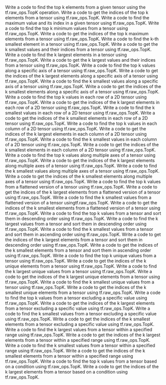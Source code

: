 Write a code to find the top k elements from a given tensor using the tf.raw_ops.TopK operation.
Write a code to get the indices of the top k elements from a tensor using tf.raw_ops.TopK.
Write a code to find the maximum value and its index in a given tensor using tf.raw_ops.TopK.
Write a code to find the top k minimum values from a tensor using tf.raw_ops.TopK.
Write a code to get the indices of the top k maximum elements from a tensor using tf.raw_ops.TopK.
Write a code to find the k-th smallest element in a tensor using tf.raw_ops.TopK.
Write a code to get the k smallest values and their indices from a tensor using tf.raw_ops.TopK.
Write a code to find the k largest elements in a tensor using tf.raw_ops.TopK.
Write a code to get the k largest values and their indices from a tensor using tf.raw_ops.TopK.
Write a code to find the top k values along a specific axis of a tensor using tf.raw_ops.TopK.
Write a code to get the indices of the k largest elements along a specific axis of a tensor using tf.raw_ops.TopK.
Write a code to find the k smallest values along a specific axis of a tensor using tf.raw_ops.TopK.
Write a code to get the indices of the k smallest elements along a specific axis of a tensor using tf.raw_ops.TopK.
Write a code to find the top k values in each row of a 2D tensor using tf.raw_ops.TopK.
Write a code to get the indices of the k largest elements in each row of a 2D tensor using tf.raw_ops.TopK.
Write a code to find the k smallest values in each row of a 2D tensor using tf.raw_ops.TopK.
Write a code to get the indices of the k smallest elements in each row of a 2D tensor using tf.raw_ops.TopK.
Write a code to find the top k values in each column of a 2D tensor using tf.raw_ops.TopK.
Write a code to get the indices of the k largest elements in each column of a 2D tensor using tf.raw_ops.TopK.
Write a code to find the k smallest values in each column of a 2D tensor using tf.raw_ops.TopK.
Write a code to get the indices of the k smallest elements in each column of a 2D tensor using tf.raw_ops.TopK.
Write a code to find the top k values along multiple axes of a tensor using tf.raw_ops.TopK.
Write a code to get the indices of the k largest elements along multiple axes of a tensor using tf.raw_ops.TopK.
Write a code to find the k smallest values along multiple axes of a tensor using tf.raw_ops.TopK.
Write a code to get the indices of the k smallest elements along multiple axes of a tensor using tf.raw_ops.TopK.
Write a code to find the top k values from a flattened version of a tensor using tf.raw_ops.TopK.
Write a code to get the indices of the k largest elements from a flattened version of a tensor using tf.raw_ops.TopK.
Write a code to find the k smallest values from a flattened version of a tensor usingtf.raw_ops.TopK.
Write a code to get the indices of the k smallest elements from a flattened version of a tensor using tf.raw_ops.TopK.
Write a code to find the top k values from a tensor and sort them in descending order using tf.raw_ops.TopK.
Write a code to find the k largest values from a tensor and sort them in descending order using tf.raw_ops.TopK.
Write a code to find the k smallest values from a tensor and sort them in ascending order using tf.raw_ops.TopK.
Write a code to get the indices of the k largest elements from a tensor and sort them in descending order using tf.raw_ops.TopK.
Write a code to get the indices of the k smallest elements from a tensor and sort them in ascending order using tf.raw_ops.TopK.
Write a code to find the top k unique values from a tensor using tf.raw_ops.TopK.
Write a code to get the indices of the k unique elements from a tensor using tf.raw_ops.TopK.
Write a code to find the k largest unique values from a tensor using tf.raw_ops.TopK.
Write a code to get the indices of the k largest unique elements from a tensor using tf.raw_ops.TopK.
Write a code to find the k smallest unique values from a tensor using tf.raw_ops.TopK.
Write a code to get the indices of the k smallest unique elements from a tensor using tf.raw_ops.TopK.
Write a code to find the top k values from a tensor excluding a specific value using tf.raw_ops.TopK.
Write a code to get the indices of the k largest elements from a tensor excluding a specific value using tf.raw_ops.TopK.
Write a code to find the k smallest values from a tensor excluding a specific value using tf.raw_ops.TopK.
Write a code to get the indices of the k smallest elements from a tensor excluding a specific value using tf.raw_ops.TopK.
Write a code to find the k largest values from a tensor within a specified range using tf.raw_ops.TopK.
Write a code to get the indices of the k largest elements from a tensor within a specified range using tf.raw_ops.TopK.
Write a code to find the k smallest values from a tensor within a specified range using tf.raw_ops.TopK.
Write a code to get the indices of the k smallest elements from a tensor within a specified range using tf.raw_ops.TopK.
Write a code to find the top k values from a tensor based on a condition using tf.raw_ops.TopK.
Write a code to get the indices of the k largest elements from a tensor based on a condition using tf.raw_ops.TopK.